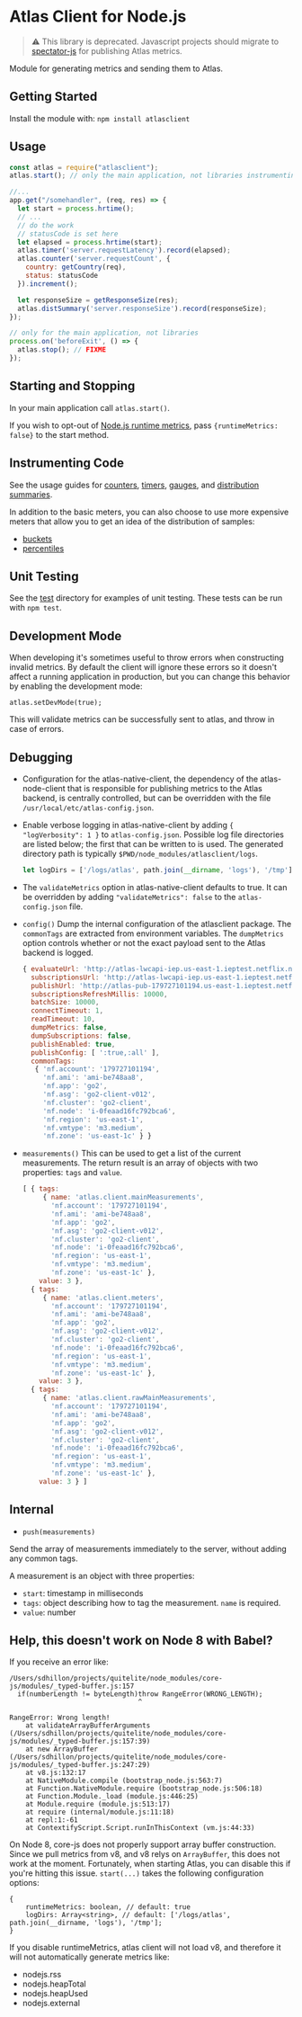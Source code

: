 # Atlas Client for Node.js

> :warning: This library is deprecated. Javascript projects should migrate to
[spectator-js](https://github.com/Netflix/spectator-js) for publishing Atlas
metrics.

Module for generating metrics and sending them to Atlas.

## Getting Started

Install the module with: `npm install atlasclient`

## Usage

```js
const atlas = require("atlasclient");
atlas.start(); // only the main application, not libraries instrumenting code

//...
app.get("/somehandler", (req, res) => {
  let start = process.hrtime();
  // ...
  // do the work
  // statusCode is set here
  let elapsed = process.hrtime(start);
  atlas.timer('server.requestLatency').record(elapsed);
  atlas.counter('server.requestCount', {
    country: getCountry(req),
    status: statusCode
  }).increment();

  let responseSize = getResponseSize(res);
  atlas.distSummary('server.responseSize').record(responseSize);
});

// only for the main application, not libraries
process.on('beforeExit', () => {
  atlas.stop(); // FIXME
});
```

## Starting and Stopping

In your main application call `atlas.start()`.

If you wish to opt-out of [Node.js runtime metrics](doc/nodejs-metrics.md), pass `{runtimeMetrics: false}` to the start method.

## Instrumenting Code

See the usage guides for [counters](doc/counter.md), [timers](doc/timer.md), [gauges](doc/gauge.md),
and [distribution summaries](doc/dist-summary.md).

In addition to the basic meters, you can also choose to use more expensive meters that allow you to
get an idea of the distribution of samples:

* [buckets](doc/buckets.md)
* [percentiles](doc/percentiles.md)

## Unit Testing

See the [test] directory for examples of unit testing.  These tests can be run with `npm test`.

[test]: https://stash.corp.netflix.com/projects/CLDMTA/repos/atlas-node-client/browse/test

## Development Mode

When developing it's sometimes useful to throw errors when constructing invalid
metrics. By default the client will ignore these errors so it doesn't affect a
running application in production, but you can change this behavior by enabling
the development mode:

`atlas.setDevMode(true);`

This will validate metrics can be successfully sent to atlas, and throw in case of errors.

## Debugging

* Configuration for the atlas-native-client, the dependency of the atlas-node-client that is responsible
for publishing metrics to the Atlas backend, is centrally controlled, but can be overridden with the file
`/usr/local/etc/atlas-config.json`.
* Enable verbose logging in atlas-native-client by adding `{ "logVerbosity": 1 }` to `atlas-config.json`.
Possible log file directories are listed below; the first that can be written to is used.  The generated
directory path is typically `$PWD/node_modules/atlasclient/logs`.
    ```js
    let logDirs = ['/logs/atlas', path.join(__dirname, 'logs'), '/tmp'];
    ```
* The `validateMetrics` option in atlas-native-client defaults to true.  It can be overridden by
adding `"validateMetrics": false` to the `atlas-config.json` file.
* `config()` Dump the internal configuration of the atlasclient package. The `commonTags` are
extracted from environment variables.  The `dumpMetrics` option controls whether or not the exact
payload sent to the Atlas backend is logged.

    ```js
    { evaluateUrl: 'http://atlas-lwcapi-iep.us-east-1.ieptest.netflix.net/lwc/api/v1/evaluate',
      subscriptionsUrl: 'http://atlas-lwcapi-iep.us-east-1.ieptest.netflix.net/lwc/api/v1/expressions/go2-client',
      publishUrl: 'http://atlas-pub-179727101194.us-east-1.ieptest.netflix.net/api/v1/publish-fast',
      subscriptionsRefreshMillis: 10000,
      batchSize: 10000,
      connectTimeout: 1,
      readTimeout: 10,
      dumpMetrics: false,
      dumpSubscriptions: false,
      publishEnabled: true,
      publishConfig: [ ':true,:all' ],
      commonTags:
       { 'nf.account': '179727101194',
         'nf.ami': 'ami-be748aa8',
         'nf.app': 'go2',
         'nf.asg': 'go2-client-v012',
         'nf.cluster': 'go2-client',
         'nf.node': 'i-0feaad16fc792bca6',
         'nf.region': 'us-east-1',
         'nf.vmtype': 'm3.medium',
         'nf.zone': 'us-east-1c' } }
    ```

* `measurements()`  This can be used to get a list of the current measurements.  The return result
is an array of objects with two properties: `tags` and `value`.

    ```js
    [ { tags:
         { name: 'atlas.client.mainMeasurements',
           'nf.account': '179727101194',
           'nf.ami': 'ami-be748aa8',
           'nf.app': 'go2',
           'nf.asg': 'go2-client-v012',
           'nf.cluster': 'go2-client',
           'nf.node': 'i-0feaad16fc792bca6',
           'nf.region': 'us-east-1',
           'nf.vmtype': 'm3.medium',
           'nf.zone': 'us-east-1c' },
        value: 3 },
      { tags:
         { name: 'atlas.client.meters',
           'nf.account': '179727101194',
           'nf.ami': 'ami-be748aa8',
           'nf.app': 'go2',
           'nf.asg': 'go2-client-v012',
           'nf.cluster': 'go2-client',
           'nf.node': 'i-0feaad16fc792bca6',
           'nf.region': 'us-east-1',
           'nf.vmtype': 'm3.medium',
           'nf.zone': 'us-east-1c' },
        value: 3 },
      { tags:
         { name: 'atlas.client.rawMainMeasurements',
           'nf.account': '179727101194',
           'nf.ami': 'ami-be748aa8',
           'nf.app': 'go2',
           'nf.asg': 'go2-client-v012',
           'nf.cluster': 'go2-client',
           'nf.node': 'i-0feaad16fc792bca6',
           'nf.region': 'us-east-1',
           'nf.vmtype': 'm3.medium',
           'nf.zone': 'us-east-1c' },
        value: 3 } ]
    ```

## Internal

* `push(measurements)`

Send the array of measurements immediately to the server, without adding any common tags.

A measurement is an object with three properties:

* `start`: timestamp in milliseconds
* `tags`: object describing how to tag the measurement. `name` is required.
* `value`: number

## Help, this doesn't work on Node 8 with Babel?

If you receive an error like:

```
/Users/sdhillon/projects/quitelite/node_modules/core-js/modules/_typed-buffer.js:157
  if(numberLength != byteLength)throw RangeError(WRONG_LENGTH);
                                ^

RangeError: Wrong length!
    at validateArrayBufferArguments (/Users/sdhillon/projects/quitelite/node_modules/core-js/modules/_typed-buffer.js:157:39)
    at new ArrayBuffer (/Users/sdhillon/projects/quitelite/node_modules/core-js/modules/_typed-buffer.js:247:29)
    at v8.js:132:17
    at NativeModule.compile (bootstrap_node.js:563:7)
    at Function.NativeModule.require (bootstrap_node.js:506:18)
    at Function.Module._load (module.js:446:25)
    at Module.require (module.js:513:17)
    at require (internal/module.js:11:18)
    at repl:1:-61
    at ContextifyScript.Script.runInThisContext (vm.js:44:33)
```

On Node 8, core-js does not properly support array buffer construction. Since we pull
metrics from v8, and v8 relys on `ArrayBuffer`, this does not work at the moment. Fortunately,
when starting Atlas, you can disable this if you're hitting this issue. `start(...)` takes
the following configuration options:

```
{
    runtimeMetrics: boolean, // default: true
    logDirs: Array<string>, // default: ['/logs/atlas', path.join(__dirname, 'logs'), '/tmp'];   
}
```

If you disable runtimeMetrics, atlas client will not load v8, and therefore
it will not automatically generate metrics like:

* nodejs.rss
* nodejs.heapTotal
* nodejs.heapUsed
* nodejs.external

